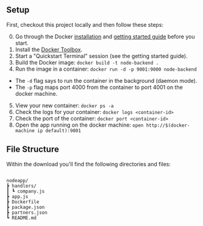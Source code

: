 
## Setup

First, checkout this project locally and then follow these steps:

0. Go through the Docker [installation](https://docs.docker.com/installation/) and [getting started guide](https://docs.docker.com/mac/started/) before you start.
1. Install the [Docker Toolbox](https://www.docker.com/docker-toolbox).
2. Start a "Quickstart Terminal" session (see the getting started guide).
3. Build the Docker image: `docker build -t node-backend .`
4. Run the image in a container: `docker run -d -p 9001:9000 node-backend`
  - The `-d` flag says to run the container in the background (daemon mode).
  - The `-p` flag maps port 4000 from the container to port 4001 on the docker machine.
5. View your new container: `docker ps -a`
6. Check the logs for your container: `docker logs <container-id>`
7. Check the port of the container: `docker port <container-id>`
8. Open the app running on the docker machine: `open http://$(docker-machine ip default):9001`

## File Structure

Within the download you'll find the following directories and files:

```

nodeapp/
┣ handlers/
┃ ┗ company.js
┣ app.js
┣ Dockerfile
┣ package.json
┣ partners.json
┗ README.md

```